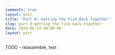 ```yaml
---
comments: true
layout: post
title: "Part 8: Getting the Fish Back Together"
slug: part-8-getting-the-fish-back-together
date: 2024-04-14 00:00:00
layout: post
---
```


TODO - reassemble, test